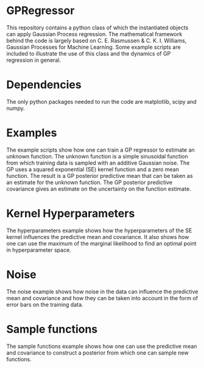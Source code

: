 # GPRegressor
This repository contains a python class of which the instantiated objects can apply Gaussian Process regression. The mathematical framework behind the code is largely based on C. E. Rasmussen & C. K. I. Williams, Gaussian Processes for Machine Learning. Some example scripts are included to illustrate the use of this class and the dynamics of GP regression in general.

# Dependencies
The only python packages needed to run the code are matplotlib, scipy and numpy.

# Examples
The example scripts show how one can train a GP regressor to estimate an unknown function. The unknown function is a simple sinusoidal function from which training data is sampled with an additive Gaussian noise. The GP uses a squared exponential (SE) kernel function and a zero mean function. The result is a GP posterior predictive mean that can be taken as an estimate for the unknown function. The GP posterior predictive covariance gives an estimate on the uncertainty on the function estimate.

# Kernel Hyperparameters
The hyperparameters example shows how the hyperparameters of the SE kernel influences the predictive mean and covariance. It also shows how one can use the maximum of the marginal likelihood to find an optimal point in hyperparameter space. 

# Noise
The noise example shows how noise in the data can influence the predictive mean and covariance and how they can be taken into account in the form of error bars on the training data.

# Sample functions
The sample functions example shows how one can use the predictive mean and covariance to construct a posterior from which one can sample new functions.
